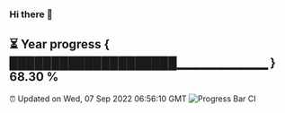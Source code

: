 ### Hi there 👋
⏳ Year progress { ████████████████████▁▁▁▁▁▁▁▁▁▁ } 68.30 %
---
⏰ Updated on Wed, 07 Sep 2022 06:56:10 GMT
![Progress Bar CI](https://github.com/liununu/liununu/workflows/Progress%20Bar%20CI/badge.svg)
